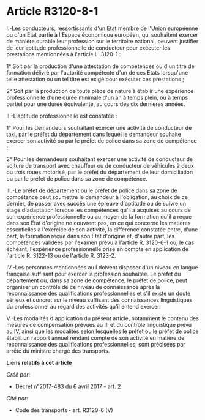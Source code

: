 # Article R3120-8-1

I.-Les conducteurs, ressortissants d'un Etat membre de l'Union européenne ou d'un Etat partie à l'Espace économique européen,
qui souhaitent exercer de manière durable leur profession sur le territoire national, peuvent justifier de leur aptitude
professionnelle de conducteur pour exécuter les prestations mentionnées à l'article L. 3120-1 :

1° Soit par la production d'une attestation de compétences ou d'un titre de formation délivré par l'autorité compétente d'un
de ces Etats lorsqu'une telle attestation ou un tel titre est exigé pour exécuter ces prestations ;

2° Soit par la production de toute pièce de nature à établir une expérience professionnelle d'une durée minimale d'un an à
temps plein, ou à temps partiel pour une durée équivalente, au cours des dix dernières années.

II.-L'aptitude professionnelle est constatée :

1° Pour les demandeurs souhaitant exercer une activité de conducteur de taxi, par le préfet du département dans lequel le
demandeur souhaite exercer son activité ou par le préfet de police dans sa zone de compétence ;

2° Pour les demandeurs souhaitant exercer une activité de conducteur de voiture de transport avec chauffeur ou de conducteur
de véhicules à deux ou trois roues motorisé, par le préfet du département de leur domiciliation ou par le préfet de police
dans sa zone de compétence.

III.-Le préfet de département ou le préfet de police dans sa zone de compétence peut soumettre le demandeur à l'obligation,
au choix de ce dernier, de passer avec succès une épreuve d'aptitude ou de suivre un stage d'adaptation lorsque les
compétences qu'il a acquises au cours de son expérience professionnelle ou au moyen de la formation qu'il a reçue dans son
Etat d'origine ne couvrent pas, en ce qui concerne les matières essentielles à l'exercice de son activité, la différence
constatée entre, d'une part, la formation reçue dans son Etat d'origine et, d'autre part, les compétences validées par
l'examen prévu à l'article R. 3120-6-1 ou, le cas échéant, l'expérience professionnelle prise en compte en application de
l'article R. 3122-13 ou de l'article R. 3123-2.

IV.-Les personnes mentionnées au I doivent disposer d'un niveau en langue française suffisant pour exercer la profession
souhaitée. Le préfet du département ou, dans sa zone de compétence, le préfet de police, peut organiser un contrôle de ce
niveau de connaissance après la reconnaissance des qualifications professionnelles et s'il existe un doute sérieux et concret
sur le niveau suffisant des connaissances linguistiques du professionnel au regard des activités qu'il entend exercer.

V.-Les modalités d'application du présent article, notamment le contenu des mesures de compensation prévues au III et du
contrôle linguistique prévu au IV, ainsi que les modalités selon lesquelles le préfet ou le préfet de police établit un
rapport annuel rendant compte de son activité en matière de reconnaissance des qualifications professionnelles, sont
précisées par arrêté du ministre chargé des transports.

**Liens relatifs à cet article**

_Créé par_:

  - Décret n°2017-483 du 6 avril 2017 - art. 2

_Cité par_:

  - Code des transports - art. R3120-6 (V)
